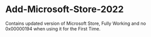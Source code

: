 # Add-Microsoft-Store-2022
Contains updated version of Microsoft Store, Fully Working and no 0x00000194 when using it for the First Time.
